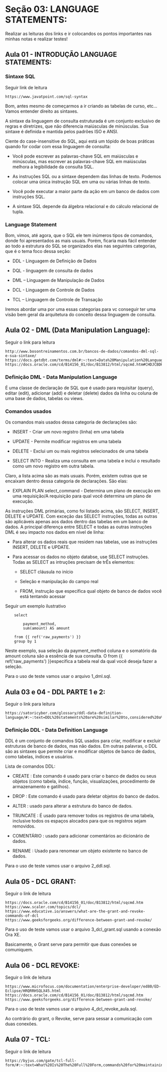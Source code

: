 # Seção 03: LANGUAGE STATEMENTS:
Realizar as leituras dos links e ir colocandos os pontos importantes nas minhas notas e realizar testes!

## Aula 01 - INTRODUÇÃO LANGUAGE STATEMENTS:
### Sintaxe SQL
Seguir link de leitura

    https://www.javatpoint.com/sql-syntax

Bom, antes mesmo de começarmos a ir criando as tabelas de curso, etc... Vamos entender direito as sintaxes.

A sintaxe da linguagem de consulta estruturada é um conjunto exclusivo de regras e diretrizes, que não diferencia maiúsculas de minúsculas. Sua sintaxe é definida e mantida pelos padrões ISO e ANSI.

Ciente do case-insensitive do SQL, aqui está um tópido de boas práticas quando for codar com essa linguagem de consulta:

- Você pode escrever as palavras-chave SQL em maiúsculas e minúsculas, mas escrever as palavras-chave SQL em maiúsculas melhora a legibilidade da consulta SQL.

- As instruções SQL ou a sintaxe dependem das linhas de texto. Podemos colocar uma única instrução SQL em uma ou várias linhas de texto.

- Você pode executar a maior parte da ação em um banco de dados com instruções SQL.

- A sintaxe SQL depende da álgebra relacional e do cálculo relacional de tupla.

### Language Statement
Bom, vimos, até agora, que o SQL ele tem inúmeros tipos de comandos, donde foi apresentados as mais usuais. Porém, ficaria mais fácil entender ao todo a estrutura do SQL se organizados elas nas seguintes categorias, que é o tema foco dessa seção:

- DDL - Linguagem de Definição de Dados

- DQL - linguagem de consulta de dados

- DML – Linguagem de Manipulação de Dados

- DCL - Linguagem de Controle de Dados

- TCL – Linguagem de Controle de Transação

Iremos abordar uma por uma essas categorias para vc conseguir ter uma visão bem geral da arquitetura do conceito dessa linguagem de consulta.

## Aula 02 - DML (Data Manipulation Language):
Seguir o link para leitura

    http://www.bosontreinamentos.com.br/bancos-de-dados/comandos-dml-sql-e-sua-sintaxe/
    https://docs.getdbt.com/terms/dml#:~:text=Data%20Manipulation%20Language%20(DML)%20is,level%20data%20from%20database%20tables
    https://docs.oracle.com/cd/B14156_01/doc/B13812/html/sqcmd.htm#CHDJCBDH

### Definição DML - Data Manipulation Language
É uma classe de declaração de SQL que é usado para requisitar (query), editar (edit),  adicionar (add) e deletar (delete) dados da linha ou coluna de uma base de dados, tabelas ou views.

### Comandos usados
Os comandos mais usados dessa categoria de declarações são:

- INSERT - Criar um novo registro (linha) em uma tabela

- UPDATE - Permite modificar registros em uma tabela

- DELETE - Exclui um ou mais registros selecionados de uma tabela

- SELECT INTO - Realiza uma consulta em uma tabela e inclui o resultado como um novo registro em outra tabela.

Claro, a lista acima são as mais usuais. Porém, existem outras que se encaixam dentro dessa categoria de declarações. São elas:

- EXPLAIN PLAN select_command - Determina um plano de execução em uma requisição/A requisição para qual você determina um plano de execução.

As instruções DML primárias, como foi listado acima, são SELECT, INSERT, DELETE e UPDATE. Com exceção das SELECT instruções, todas as outras são aplicáveis ​​apenas aos dados dentro das tabelas em um banco de dados. A principal diferença entre SELECT e todas as outras instruções DML é seu impacto nos dados em nível de linha:

- Para alterar os dados reais que residem nas tabelas, use as instruções INSERT, DELETE e UPDATE.

- Para acessar os dados no objeto databse, use SELECT instruções.
Todas as SELECT as intruções precisam de trÊs elementos:
    - SELECT cláusula no início

    - Seleção e manipulação do campo real

    - FROM, instrução que especifica qual objeto de banco de dados você está tentando acessar

Seguir um exemplo ilustrativo

        select

            payment_method,
            sum(amount) AS amount

        from {{ ref('raw_payments') }}
        group by 1

Neste exemplo, sua seleção da payment_method coluna e o somatório da amount coluna são a essência de sua consulta. O from {{ ref('raw_payments') }}especifica a tabela real da qual você deseja fazer a seleção.

Para o uso de teste vamos usar o arquivo 1_dml.sql.

## Aula 03 e 04 - DDL PARTE 1 e 2:
Seguir o link para leitura

    https://satoricyber.com/glossary/ddl-data-definition-language/#:~:text=DDL%20statements%20are%20similar%20to,considered%20a%20subset%20of%20SQL.

### Definição DDL - Data Definition Language
DDL é um conjunto de comandos SQL usados ​​para criar, modificar e excluir estruturas de banco de dados, mas não dados. Em outras palavras, o DDL são as sintaxes que permite criar e modificar objetos de banco de dados, como tabelas, índices e usuários.

Lista de comandos DDL: 

- CREATE : Este comando é usado para criar o banco de dados ou seus objetos (como tabela, índice, função, visualizações, procedimento de armazenamento e gatilhos).

- DROP : Este comando é usado para deletar objetos do banco de dados.

- ALTER : usado para alterar a estrutura do banco de dados.

- TRUNCATE : É usado para remover todos os registros de uma tabela, inclusive todos os espaços alocados para que os registros sejam removidos.

- COMENTÁRIO : usado para adicionar comentários ao dicionário de dados.

- RENAME : Usado para renomear um objeto existente no banco de dados.

Para o uso de teste vamos usar o arquivo 2_ddl.sql.

## Aula 05 - DCL GRANT:
Seguir o link de leitura

    https://docs.oracle.com/cd/B14156_01/doc/B13812/html/sqcmd.htm
    https://www.scaler.com/topics/dcl/
    https://www.educative.io/answers/what-are-the-grant-and-revoke-commands-of-dcl
    https://www.geeksforgeeks.org/difference-between-grant-and-revoke/

Para o uso de teste vamos usar o arquivo 3_dcl_grant.sql usando a conexão Ora XE.

Basicamente, o Grant serve para permitir que duas conexões se comuniquem.

## Aula 06 - DCL REVOKE:
Seguir o link de leitura

    https://www.microfocus.com/documentation/enterprise-developer/ed80/ED-Eclipse/HRQRRHSQLX45.html
    https://docs.oracle.com/cd/B14156_01/doc/B13812/html/sqcmd.htm
    https://www.geeksforgeeks.org/difference-between-grant-and-revoke/

Para o uso de teste vamos usar o arquivo 4_dcl_revoke_aula.sql.

Ao contrário do grant, o Revoke, serve para sessar a comunicação com duas conexões.

## Aula 07 - TCL:
Seguir o link de leitura

    https://byjus.com/gate/tcl-full-form/#:~:text=What%20Is%20The%20Full%20Form,commands%20for%20maintaining%20its%20transactions.
